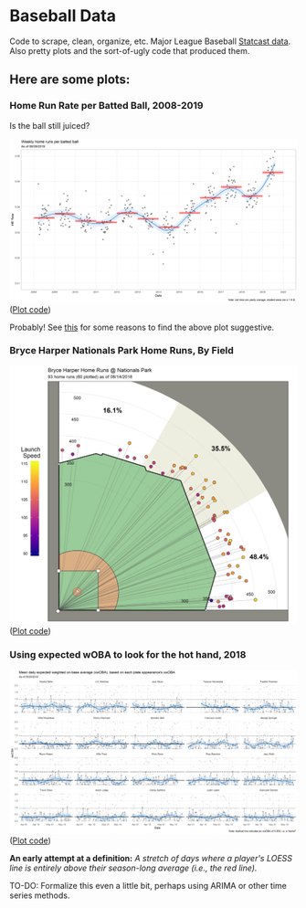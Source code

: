 # Baseball Data
Code to scrape, clean, organize, etc. Major League Baseball [Statcast data](https://baseballsavant.mlb.com/statcast_search). Also pretty plots and the sort-of-ugly code that produced them.

## Here are some plots:

### Home Run Rate per Batted Ball, 2008-2019

Is the ball still juiced?

![Home Run Rate per Batted Ball, 2008-2019](/plots/home_run_rate_bb_2008_2019_2019-08-09.png)
([Plot code](/code/model_and_plot_code/home_run_plots.R))

Probably! See [this](https://www.baseballprospectus.com/news/article/40170/prospectus-feature-mlb-commission-confirms-baseball-changed/) for some reasons to find the above plot suggestive.

### Bryce Harper Nationals Park Home Runs, By Field

![Bryce Harper Nationals Park Home Runs, By Field](/plots/Bryce_Harper_Nationals_Park_Home_Runs_By_Field.png)
([Plot code](/code/model_and_plot_code/bryce_harper_home_runs_nationals_park.R))

### Using expected wOBA to look for the hot hand, 2018

![Using expected wOBA to look for the hot hand, 2018](/plots/woba_daily_mean_top20_2018_1.png)
([Plot code](/code/model_and_plot_code/barrel_plots.R))

**An early attempt at a definition:** *A stretch of days where a player's LOESS line is entirely above their season-long average (i.e., the red line).*

TO-DO: Formalize this even a little bit, perhaps using ARIMA or other time series methods.
